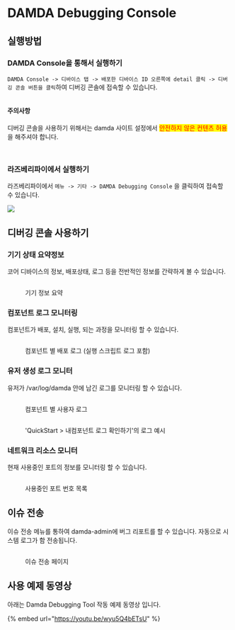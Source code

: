 # DAMDA Debugging Console

## 실행방법

### DAMDA Console을 통해서 실행하기

`DAMDA Console -> 디바이스 탭 -> 배포한 디바이스 ID 오른쪽에 detail 클릭 -> 디버깅 콘솔 버튼을 클릭`하여 디버깅 콘솔에 접속할 수 있습니다.

<figure><img src="../../.gitbook/assets/image (44).png" alt=""><figcaption></figcaption></figure>

#### 주의사항

디버깅 콘솔을 사용하기 위해서는 damda 사이트 설정에서 <mark style="color:red;">안전하지 않은 컨텐츠 허용</mark>을 해주셔야 합니다.

<figure><img src="../../.gitbook/assets/image (148).png" alt=""><figcaption></figcaption></figure>

<figure><img src="../../.gitbook/assets/image (2).png" alt=""><figcaption></figcaption></figure>



### 라즈베리파이에서 실행하기

라즈베리파이에서 `메뉴 -> 기타 -> DAMDA Debugging Console` 을 클릭하여 접속할 수 있습니다.

![](<../../.gitbook/assets/image (74).png>)



## 디버깅 콘솔 사용하기

### 기기 상태 요약정보

코어 디바이스의 정보, 배포상태, 로그 등을 전반적인 정보를 간략하게 볼 수 있습니다.

<figure><img src="../../.gitbook/assets/image (10).png" alt=""><figcaption><p>기기 정보 요약</p></figcaption></figure>

### 컴포넌트 로그 모니터링

컴포넌트가 배포, 설치, 실행, 되는 과정을 모니터링 할 수 있습니다.

<figure><img src="../../.gitbook/assets/image (47).png" alt=""><figcaption><p>컴포넌트 별 배포 로그 (실행 스크립트 로그 포함)</p></figcaption></figure>

### 유저 생성 로그 모니터

유저가 /var/log/damda 안에 남긴 로그를 모니터링 할 수 있습니다.

<figure><img src="../../.gitbook/assets/image (119).png" alt=""><figcaption><p>컴포넌트 별 사용자 로그</p></figcaption></figure>

<figure><img src="../../.gitbook/assets/image (108).png" alt=""><figcaption><p>'QuickStart > 내컴포넌트 로그 확인하기'의 로그 예시</p></figcaption></figure>

### 네트워크 리소스 모니터

현재 사용중인 포트의 정보를 모니터링 할 수 있습니다.

<figure><img src="../../.gitbook/assets/image (28).png" alt=""><figcaption><p>사용중인 포트 번호 목록</p></figcaption></figure>

## 이슈 전송

이슈 전송 메뉴를 통하여 damda-admin에 버그 리포트를 할 수 있습니다. 자동으로 시스템 로그가 함 전송됩니다.

<figure><img src="../../.gitbook/assets/image (37).png" alt=""><figcaption><p>이슈 전송 페이지</p></figcaption></figure>

## 사용 예제 동영상

아래는 Damda Debugging Tool 작동 예제 동영상 입니다.&#x20;

{% embed url="https://youtu.be/wyu5Q4bETsU" %}
